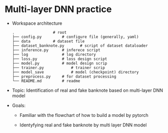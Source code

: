 # Multi-layer DNN practice

+ Workspace architecture

  ~~~shell
  .					# root
  ├── config.py			# configure file (generally, yaml)
  ├── data			# dataset file
  ├── dataset_banknote.py		# script of dataset dataloader
  ├── inference.py		# inferece script
  ├── log				# log directory
  ├── loss.py			# loss design script
  ├── model.py			# model design scrip
  ├── trainer.py			# trainer scrip
  ├── model_save			# model (checkpoint) directory
  ├── preprocess.py		# for dataset processing
  └── README.md			# readme
  ~~~

+ Topic: Identification of real and fake banknote based on multi-layer DNN model

+ Goals:

  - Familiar with the flowchart of how to build a model by pytorch

  - Identyfying real and fake banknote by multi layer DNN model

